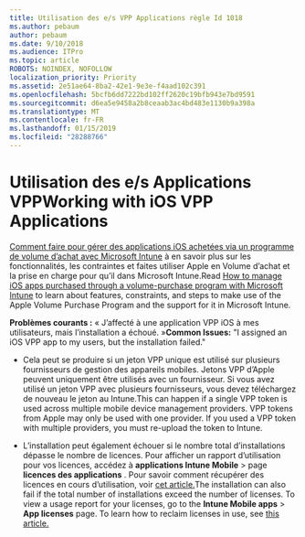 ```yaml
---
title: Utilisation des e/s VPP Applications règle Id 1018
ms.author: pebaum
author: pebaum
ms.date: 9/10/2018
ms.audience: ITPro
ms.topic: article
ROBOTS: NOINDEX, NOFOLLOW
localization_priority: Priority
ms.assetid: 2e51ae64-8ba2-42e1-9e3e-f4aad102c391
ms.openlocfilehash: 5bcfb6dd7222bd102ff2620c19bfb943e7bd9591
ms.sourcegitcommit: d6ea5e9458a2b8ceaab3ac4bd483e1130b9a398a
ms.translationtype: MT
ms.contentlocale: fr-FR
ms.lasthandoff: 01/15/2019
ms.locfileid: "28288766"
---
```

# <a name="working-with-ios-vpp-applications"></a><span data-ttu-id="aff38-102">Utilisation des e/s Applications VPP</span><span class="sxs-lookup"><span data-stu-id="aff38-102">Working with iOS VPP Applications</span></span>

<span data-ttu-id="aff38-103">[Comment faire pour gérer des applications iOS achetées via un programme de volume d’achat avec Microsoft Intune](https://docs.microsoft.com/intune/vpp-apps-ios) à en savoir plus sur les fonctionnalités, les contraintes et faites utiliser Apple en Volume d’achat et la prise en charge pour qu’il dans Microsoft Intune.</span><span class="sxs-lookup"><span data-stu-id="aff38-103">Read [How to manage iOS apps purchased through a volume-purchase program with Microsoft Intune](https://docs.microsoft.com/intune/vpp-apps-ios) to learn about features, constraints, and steps to make use of the Apple Volume Purchase Program and the support for it in Microsoft Intune.</span></span> 
  
 <span data-ttu-id="aff38-104">**Problèmes courants :** « J’affecté à une application VPP iOS à mes utilisateurs, mais l’installation a échoué. »</span><span class="sxs-lookup"><span data-stu-id="aff38-104">**Common Issues:** "I assigned an iOS VPP app to my users, but the installation failed."</span></span> 
  
- <span data-ttu-id="aff38-p101">Cela peut se produire si un jeton VPP unique est utilisé sur plusieurs fournisseurs de gestion des appareils mobiles. Jetons VPP d’Apple peuvent uniquement être utilisés avec un fournisseur. Si vous avez utilisé un jeton VPP avec plusieurs fournisseurs, vous devez téléchargez de nouveau le jeton au Intune.</span><span class="sxs-lookup"><span data-stu-id="aff38-p101">This can happen if a single VPP token is used across multiple mobile device management providers. VPP tokens from Apple may only be used with one provider. If you used a VPP token with multiple providers, you must re-upload the token to Intune.</span></span>
    
- <span data-ttu-id="aff38-p102">L’installation peut également échouer si le nombre total d’installations dépasse le nombre de licences. Pour afficher un rapport d’utilisation pour vos licences, accédez à **applications Intune Mobile** \> page **licences des applications** . Pour savoir comment récupérer des licences en cours d’utilisation, voir [cet article.](https://docs.microsoft.com/intune/vpp-apps-ios#revoking-app-licenses-and-deleting-tokens)</span><span class="sxs-lookup"><span data-stu-id="aff38-p102">The installation can also fail if the total number of installations exceed the number of licenses. To view a usage report for your licenses, go to the **Intune Mobile apps** \> **App licenses** page. To learn how to reclaim licenses in use, see [this article.](https://docs.microsoft.com/intune/vpp-apps-ios#revoking-app-licenses-and-deleting-tokens)</span></span>
    

